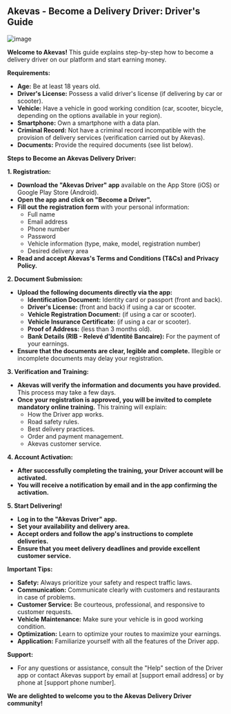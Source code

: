 ## Akevas - Become a Delivery Driver: Driver's Guide

![image](https://github.com/user-attachments/assets/a2025e67-e20c-4683-a79e-4ffbba3f01c4)

**Welcome to Akevas!** This guide explains step-by-step how to become a delivery driver on our platform and start earning money.

**Requirements:**

*   **Age:** Be at least 18 years old.
*   **Driver's License:** Possess a valid driver's license (if delivering by car or scooter).
*   **Vehicle:** Have a vehicle in good working condition (car, scooter, bicycle, depending on the options available in your region).
*   **Smartphone:** Own a smartphone with a data plan.
*   **Criminal Record:** Not have a criminal record incompatible with the provision of delivery services (verification carried out by Akevas).
*   **Documents:** Provide the required documents (see list below).

**Steps to Become an Akevas Delivery Driver:**

**1. Registration:**

*   **Download the "Akevas Driver" app** available on the App Store (iOS) or Google Play Store (Android).
*   **Open the app and click on "Become a Driver".**
*   **Fill out the registration form** with your personal information:
    *   Full name
    *   Email address
    *   Phone number
    *   Password
    *   Vehicle information (type, make, model, registration number)
    *   Desired delivery area
*   **Read and accept Akevas's Terms and Conditions (T&Cs) and Privacy Policy.**

**2. Document Submission:**

*   **Upload the following documents directly via the app:**
    *   **Identification Document:** Identity card or passport (front and back).
    *   **Driver's License:** (front and back) if using a car or scooter.
    *   **Vehicle Registration Document:** (if using a car or scooter).
    *   **Vehicle Insurance Certificate:** (if using a car or scooter).
    *   **Proof of Address:** (less than 3 months old).
    *   **Bank Details (RIB - Relevé d'Identité Bancaire):** For the payment of your earnings.
*   **Ensure that the documents are clear, legible and complete.** Illegible or incomplete documents may delay your registration.

**3. Verification and Training:**

*   **Akevas will verify the information and documents you have provided.** This process may take a few days.
*   **Once your registration is approved, you will be invited to complete mandatory online training.** This training will explain:
    *   How the Driver app works.
    *   Road safety rules.
    *   Best delivery practices.
    *   Order and payment management.
    *   Akevas customer service.

**4. Account Activation:**

*   **After successfully completing the training, your Driver account will be activated.**
*   **You will receive a notification by email and in the app confirming the activation.**

**5. Start Delivering!**

*   **Log in to the "Akevas Driver" app.**
*   **Set your availability and delivery area.**
*   **Accept orders and follow the app's instructions to complete deliveries.**
*   **Ensure that you meet delivery deadlines and provide excellent customer service.**

**Important Tips:**

*   **Safety:** Always prioritize your safety and respect traffic laws.
*   **Communication:** Communicate clearly with customers and restaurants in case of problems.
*   **Customer Service:** Be courteous, professional, and responsive to customer requests.
*   **Vehicle Maintenance:** Make sure your vehicle is in good working condition.
*   **Optimization:** Learn to optimize your routes to maximize your earnings.
*   **Application:** Familiarize yourself with all the features of the Driver app.

**Support:**

*   For any questions or assistance, consult the "Help" section of the Driver app or contact Akevas support by email at [support email address] or by phone at [support phone number].

**We are delighted to welcome you to the Akevas Delivery Driver community!**
